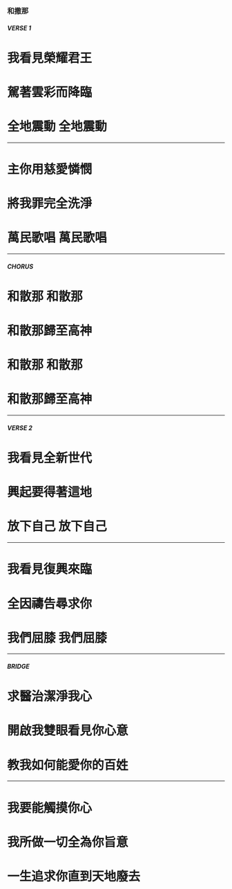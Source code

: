 ### 和撒那
##### VERSE 1
# 我看見榮耀君王
# 駕著雲彩而降臨
# 全地震動 全地震動

---

# 主你用慈愛憐憫
# 將我罪完全洗淨
# 萬民歌唱 萬民歌唱

---

##### CHORUS
# 和散那 和散那
# 和散那歸至高神
# 和散那 和散那
# 和散那歸至高神

---

##### VERSE 2
# 我看見全新世代
# 興起要得著這地
# 放下自己 放下自己

---

# 我看見復興來臨
# 全因禱告尋求你
# 我們屈膝 我們屈膝

---

##### BRIDGE
# 求醫治潔淨我心
# 開啟我雙眼看見你心意
# 教我如何能愛你的百姓

---

# 我要能觸摸你心
# 我所做一切全為你旨意
# 一生追求你直到天地廢去